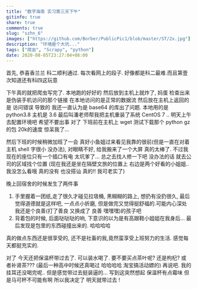 ```yaml
---
title: "数字海南 实习第三天下午"
gitinfo: true
share: true
comments: true
slug: "szhn_6"
images: ["https://github.com/Borber/PublicPic1/blob/master/ST/2x.jpg"] 
description: "环境是个大坑..."
tags: ["爬虫", "Scrapy", "python"]
date: 2020-08-05T23:27:04+08:00
---
```


首先, 恭喜香兰兰 科二顺利通过. 每次看网上的段子. 好像都是科二最难.而且第壹次知道还有科四这玩意

下午真的就把爬虫写完了. 本地跑的好好的 然后放到主机上就炸了, 妈蛋 检查出来是伪装手机访问的那个链接 在本地访问的是正常的数据流 然后放在主机上返回的是 访问错误 导致的 我还一直认为是 base64 的库出了问题. 本地用的是 python3.8 主机是 3.6 最后叫潘老师帮我把主机重装了系统 CentOS 7 .. 明天上午去配置环境吧 希望不要出事  对了 下班前在主机上 wget 测试下载那个 python gz的包 20k的速度 惊呆我了… 

然后下班的时候稍微加班了一会 真好小鱼姐过来看见我靠的很前(但是一直在对着 主机 shell 字很小 没办法), 对眼睛不好, 给我搬来了一个大屏 真的太棒了. 不过我现在的座位只有一个插口有电 太坑爹了… 总之去找人修一下吧 没办法的话 就去公司的区域找个位置 (现在我还是坐在隔壁文旅的位置上 右边是两个好看的小姐姐.. 我没怎么看哦 真的没有 也没搭讪 真的!! 我可老实了)

晚上回宿舍的时候发生了两件事

1. 手里握着一团纸,走了很久才碰见拉圾桶, 黑糊糊的路上, 想扔有没扔很久, 最后觉得道德就是这样吧, 一点点小折磨, 但是做完又觉得挺舒福的.可能内心深处我还是个良善(打了善良 又换成了 良善 嘿嘿嘿)的孩子吧
2. 背着包的时候, 后面哒哒哒的响, 下意识的以为是有高跟鞋小姐姐在我身后… 最后发现是包里的东西碰撞出来的.  哈哈哈哈

真的做点东西还是很享受的, 还不是社畜的我,竟然蛮享受上班努力的生活. 感觉每天都挺充实的.

对了 今天还把保温杯带过去了. 可以装水喝了. 要不要买点茶叶呢?  还是枸杞? 或者补肾茶??? (最后一种高中时候还真喝过 哈哈哈哈 淘宝搞活动嫖的) 再说吧. 我的挂耳还没喝完呢.. 但是感觉带过去挺装逼的… 写到这突然想起 保温杯有点霉味 但是马可杯不可能有啊 所以我决定了 明天就带过去 !